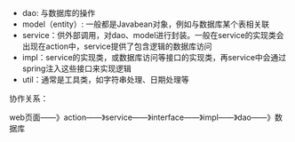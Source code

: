 - dao:	与数据库的操作
- model（entity）:     一般都是Javabean对象，例如与数据库某个表相关联
- service：供外部调用，对dao、model进行封装。一般在service的实现类会出现在action中，service提供了包含逻辑的数据库访问
- impl：service的实现类，或数据库访问等接口的实现类，再service中会通过spring注入这些接口来实现逻辑
- util：通常是工具类，如字符串处理、日期处理等

协作关系：

web页面——》action——》service——》interface——》impl——》dao——》数据库